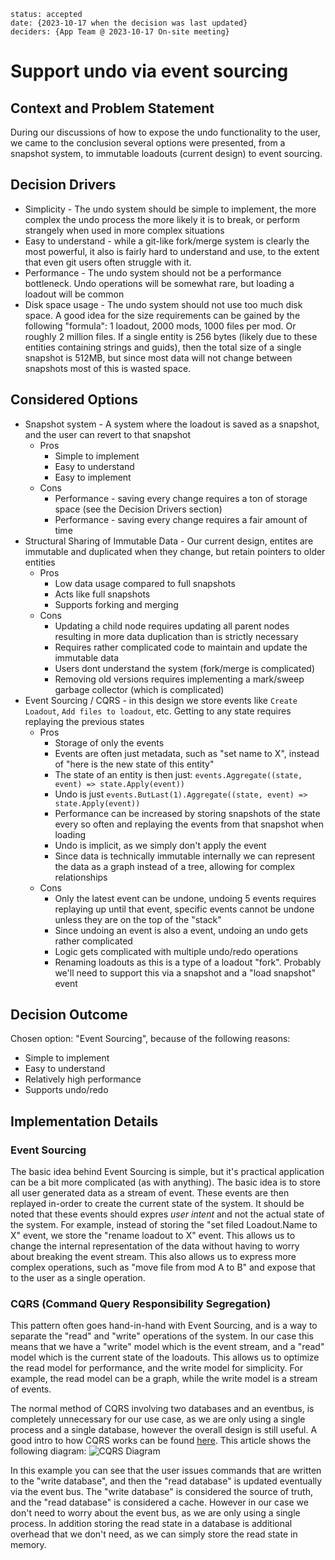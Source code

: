 ```
status: accepted
date: {2023-10-17 when the decision was last updated}
deciders: {App Team @ 2023-10-17 On-site meeting}
```

# Support undo via event sourcing

## Context and Problem Statement

During our discussions of how to expose the undo functionality to the user, we came to the conclusion several options were
presented, from a snapshot system, to immutable loadouts (current design) to event sourcing.

## Decision Drivers

* Simplicity - The undo system should be simple to implement, the more complex the undo process the more likely it is
     to break, or perform strangely when used in more complex situations
* Easy to understand - while a git-like fork/merge system is clearly the most powerful, it also is fairly hard to understand
     and use, to the extent that even git users often struggle with it.
* Performance - The undo system should not be a performance bottleneck. Undo operations will be somewhat rare, but loading a
     loadout will be common
* Disk space usage - The undo system should not use too much disk space. A good idea for the size requirements can be gained
     by the following "formula": 1 loadout, 2000 mods, 1000 files per mod. Or roughly 2 million files. If a single entity is
     256 bytes (likely due to these entities containing strings and guids), then the total size of a single snapshot is 512MB,
     but since most data will not change between snapshots most of this is wasted space.

## Considered Options

* Snapshot system - A system where the loadout is saved as a snapshot, and the user can revert to that snapshot
  * Pros
    * Simple to implement
    * Easy to understand
    * Easy to implement
  * Cons
    * Performance - saving every change requires a ton of storage space (see the Decision Drivers section)
    * Performance - saving every change requires a fair amount of time
* Structural Sharing of Immutable Data - Our current design, entites are immutable and duplicated when they change, but retain pointers to older entities
  * Pros
    * Low data usage compared to full snapshots
    * Acts like full snapshots
    * Supports forking and merging
  * Cons
    * Updating a child node requires updating all parent nodes resulting in more data duplication than is strictly necessary
    * Requires rather complicated code to maintain and update the immutable data
    * Users dont understand the system (fork/merge is complicated)
    * Removing old versions requires implementing a mark/sweep garbage collector (which is complicated)
* Event Sourcing / CQRS - in this design we store events like `Create Loadout`, `Add files to loadout`, etc. Getting to any state requires replaying the previous states
  * Pros
    * Storage of only the events
    * Events are often just metadata, such as "set name to X", instead of "here is the new state of this entity"
    * The state of an entity is then just: `events.Aggregate((state, event) => state.Apply(event))`
    * Undo is just `events.ButLast(1).Aggregate((state, event) => state.Apply(event))`
    * Performance can be increased by storing snapshots of the state every so often and replaying the events from that snapshot when loading
    * Undo is implicit, as we simply don't apply the event
    * Since data is technically immutable internally we can represent the data as a graph instead of a tree, allowing for complex relationships
  * Cons
    * Only the latest event can be undone, undoing 5 events requires replaying up until that event, specific events cannot be undone unless they are on the top of the "stack"
    * Since undoing an event is also a event, undoing an undo gets rather complicated
    * Logic gets complicated with multiple undo/redo operations
    * Renaming loadouts as this is a type of a loadout "fork". Probably we'll need to support this via a snapshot and a "load snapshot" event

## Decision Outcome

Chosen option: "Event Sourcing", because of the following reasons:
* Simple to implement
* Easy to understand
* Relatively high performance
* Supports undo/redo

## Implementation Details

### Event Sourcing
The basic idea behind Event Sourcing is simple, but it's practical application can be a bit more complicated (as with anything). The basic idea
is to store all user generated data as a stream of event. These events are then replayed in-order to create the current state of the system.
It should be noted that these events should expres *user intent* and not the actual state of the system. For example, instead of storing the
"set filed Loadout.Name to X" event, we store the "rename loadout to X" event. This allows us to change the internal representation of the data
without having to worry about breaking the event stream. This also allows us to express more complex operations, such as "move file from mod A to B"
and expose that to the user as a single operation.

### CQRS (Command Query Responsibility Segregation)
This pattern often goes hand-in-hand with Event Sourcing, and is a way to separate the "read" and "write" operations of the system. In our case
this means that we have a "write" model which is the event stream, and a "read" model which is the current state of the loadouts. This allows us
to optimize the read model for performance, and the write model for simplicity. For example, the read model can be a graph, while the write model
is a stream of events.

The normal method of CQRS involving two databases and an eventbus, is completely unnecessary for our use case, as we are only using a single
process and a single database, however the overall design is still useful. A good intro to how CQRS works can be found [here](https://medium.com/design-microservices-architecture-with-patterns/cqrs-design-pattern-in-microservices-architectures-5d41e359768c).
This article shows the following diagram:
![CQRS Diagram](https://miro.medium.com/v2/resize:fit:720/format:webp/1*k64NkDK_a-oW4Bh5Pw_beg.png)

In this example you can see that the user issues commands that are written to the "write database", and then the "read database" is updated
eventually via the event bus. The "write database" is considered the source of truth, and the "read database" is considered a cache. However
in our case we don't need to worry about the event bus, as we are only using a single process. In addition storing the read state in a database
is additional overhead that we don't need, as we can simply store the read state in memory.
